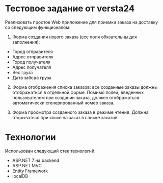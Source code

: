 # Тестовое задание от versta24
Реализовать простое Web приложение для приемки заказа на доставку со следующим функционалом:

1. Форма создания нового заказа (все поля обязательны для заполнения):
- Город отправителя
- Адрес отправителя
- Город получателя
- Адрес получателя
- Вес груза
- Дата забора груза

2. Форма отображения списка заказов: все созданные заказы должны отображаться в отдельной форме. Помимо полей, введенных пользователем при создании заказа, должен отображаться автоматически сгенерированный номер заказа.

3. Форма просмотра созданного заказа в режиме чтения. Должна открываться при клике на заказ в списке заказов.

# Технологии
Использован следующий стек технологий:
- ASP.NET 7 на backend
- ASP.NET MVC
- Entity Framework
- localDB
